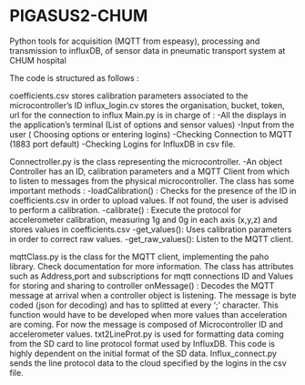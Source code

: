 # PIGASUS2-CHUM
Python tools for acquisition (MQTT from espeasy), processing and transmission to influxDB, of sensor data in pneumatic transport system at CHUM hospital

The code is structured as follows :

coefficients.csv stores calibration parameters associated to the microcontroller’s ID 
influx_login.cv stores the organisation, bucket, token, url for the connection to influx
Main.py is in charge of  :
  -All the displays in the application’s terminal (List of options and sensor values)
  -Input from the user ( Choosing options or entering logins)
  -Checking Connection to MQTT (1883 port default)
  -Checking Logins for InfluxDB in csv file.

Connectroller.py is the class representing the microcontroller.
  -An object Controller has an ID, calibration parameters and a MQTT Client from which to listen to messages from the physical microcontroller. The class has some important methods : 
  -loadCalibration() :  Checks for the presence of the ID in coefficients.csv in order to upload values. If not found, the user is advised to perform a calibration.
  -calibrate() : Execute the protocol for accelerometer calibration, measuring 1g and 0g  in each  axis (x,y,z) and stores values in coefficients.csv
  -get_values(): Uses calibration parameters in order to correct raw values.
  -get_raw_values(): Listen to the MQTT client.

mqttClass.py is the class for the MQTT client, implementing the paho library. Check documentation for more information.  The class has attributes such as 
 Address,port and subscriptions  for mqtt connections
  ID and Values for storing and sharing to controller
  onMessage() : Decodes the MQTT message at arrival when a controller object is listening.  The message is byte coded (json for decoding) and has to splitted at every ‘;’ character. This function would have to be developed when more values than acceleration are coming. For now the message is composed of Microcontroller ID and accelerometer values. 
txt2LineProt.py is used for formatting data coming from the SD card to line protocol format used by InfluxDB. This code is highly dependent on the initial format of the SD data.
Influx_connect.py sends the line protocol data to the cloud specified by the logins in the csv file.
